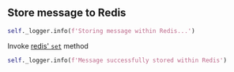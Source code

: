 ## Store message to Redis

```python
self._logger.info(f'Storing message within Redis...')
```

Invoke [redis' `set`](https://github.com/redis/redis-py/blob/3.3.11/redis/client.py) method

```python
self._logger.info(f'Message successfully stored within Redis')
```